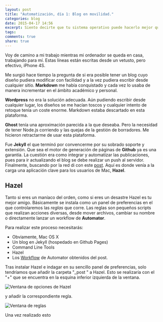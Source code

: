 ```yaml
---
layout: post
title: "Automatización, día 1: Blog en movilidad."
categories: blog
date: 2015-04-17 14:56
excerpt: Siento decirte que tu sistema operativo puede hacerlo mejor que tú.
tags: 
comments: true 
share: true 
---
```


Voy de camino a mi trabajo mientras mi ordenador se queda en casa, trabajando para mí. Estas líneas están escritas desde un vetusto, pero efectivo, iPhone 4S. 

Me surgió hace tiempo la pregunta de si era posible tener un blog cuyo diseño pudiera modificar con facilidad y a la vez pudiera escribir desde cualquier sitio. **Markdown** me había conquistado y cada vez lo usaba de manera incrementar en el ámbito académico y personal.

**Wordpress** no era la solución adecuada. Aún pudiendo escribir desde cualquier lugar, los diseños se me hacían toscos y cualquier intento de retoque tenía un coste enorme. Markdown estaba descartado en esta plataforma.

**Ghost** tenía una aproximación parecida a la que deseaba. Pero la necesidad de tener Node.js corriendo y las quejas de la gestión de borradores. Me hicieron retractarme de usar esta plataforma.

Fue **Jekyll** el que terminó por convencerme por su sobrado soporte y extensión. Que sea el motor de generación de páginas de **Github** ya es una garantía. La cuestión era como integrar y automatizar las publicaciones, pues para ir actualizando el blog se debe realizar un push al servidor. Finalmente, buscando por la red di con este [post]. Aquí es donde venía a la carga una aplicación clave para los usuarios de Mac, **Hazel**.

## Hazel

Tanto si eres un maníaco del orden, como si eres un desastre Hazel es tu mejor amigo. Básicamente se instala como un panel de preferencias en el que controlaremos las *reglas* que corre. Las reglas son pequeños scripts que realizan acciones diversas, desde mover archivos, cambiar su nombre o directamente lanzar un workflow de **Automator**.

Para realizar este proceso necesitarás:

- Obviamente, Mac OS X
- Un blog en Jekyll (hospedado en Github Pages)
- Command Line Tools
- Hazel
- Los [Workflow] de Automator obtenidos del post.

Tras instalar Hazel e indagar en su sencillo panel de preferencias, solo tendríamos que añadir la carpeta "_post " a Hazel. Esto se realizaría con el "+" que se encuentra en la esquina inferior izquierda de la ventana.

![][hazel]

y añadir la correspondiente regla.

![][rules]

Una vez realizado esto 

[post]: http://spinhalf.net/2015/01/04/getting-started-with-a-jekyll-blog/
[hazel]: ../../images/Hazel.png "Ventana de opciones de Hazel" 
[rules]: ../../images/Hazelrule.png "Ventana de reglas"
[Workflow]: http://culturedpixel.com/uploads/Github%20Push%20Workflows.zip